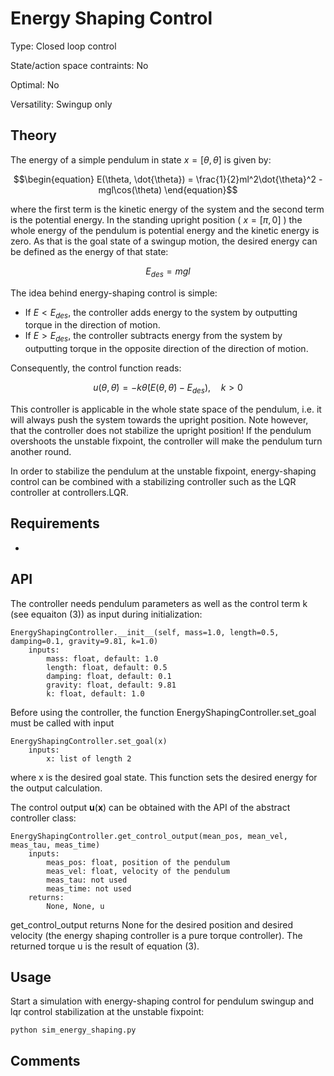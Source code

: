 #  Energy Shaping Control #

Type: Closed loop control

State/action space contraints: No

Optimal: No

Versatility: Swingup only

## Theory #

The energy of a simple pendulum in state $`x = [\theta, \dot{\theta}]`$ is given by:

```math
\begin{equation}
E(\theta, \dot{\theta}) = \frac{1}{2}ml^2\dot{\theta}^2 - mgl\cos(\theta)
\end{equation}
```

where the first term is the kinetic energy of the system and the second term is the potential energy.
In the standing upright position ( $`x = [\pi, 0]`$ ) the whole energy of the pendulum is potential energy and the kinetic energy is zero. As that is the goal state of a swingup motion, the desired energy can be defined as the energy of that state:

```math
\begin{equation}
E_{des} = mgl
\end{equation}
```

The idea behind energy-shaping control is simple:

- If $` E < E_{des} `$, the controller adds energy to the system by outputting torque in the direction of motion.
- If $` E > E_{des} `$, the controller subtracts energy from the system by outputting torque in the opposite direction of the direction of motion.

Consequently, the control function reads:

```math
\begin{equation}
u(\theta, \dot{\theta}) = -k \dot{\theta} \left( E(\theta, \dot{\theta}) - E_{des} \right), \quad k > 0
\end{equation}
```

This controller is applicable in the whole state space of the pendulum, i.e. it will always push the system towards the upright position. Note however, that the controller does not stabilize the upright position! If the pendulum overshoots the unstable fixpoint, the controller will make the pendulum turn another round.

In order to stabilize the pendulum at the unstable fixpoint, energy-shaping control can be combined with a stabilizing controller such as the LQR controller at controllers.LQR.

## Requirements #

-

## API

The controller needs pendulum parameters as well as the control term k (see equaiton (3)) as input during initialization:

    EnergyShapingController.__init__(self, mass=1.0, length=0.5, damping=0.1, gravity=9.81, k=1.0)
        inputs:
            mass: float, default: 1.0
            length: float, default: 0.5
            damping: float, default: 0.1
            gravity: float, default: 9.81
            k: float, default: 1.0

Before using the controller, the function EnergyShapingController.set_goal must be called with input

    EnergyShapingController.set_goal(x)
        inputs:
            x: list of length 2

where x is the desired goal state. This function sets the desired energy for the output calculation.

The control output $`\mathbf{u}(\mathbf{x})`$ can be obtained with the API of the abstract controller class:

    EnergyShapingController.get_control_output(mean_pos, mean_vel, meas_tau, meas_time)
        inputs:
            meas_pos: float, position of the pendulum
            meas_vel: float, velocity of the pendulum
            meas_tau: not used
            meas_time: not used
        returns:
            None, None, u

get_control_output returns None for the desired position and desired velocity (the energy shaping controller is a pure torque controller). The returned torque u is the result of equation (3).

## Usage #

Start a simulation with energy-shaping control for pendulum swingup and lqr control stabilization at the unstable fixpoint:

    python sim_energy_shaping.py


## Comments

